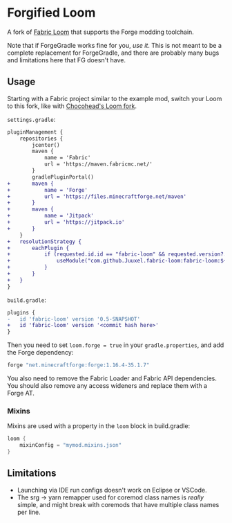 # Forgified Loom

A fork of [Fabric Loom](https://github.com/FabricMC/fabric-loom) that supports the Forge modding toolchain.

Note that if ForgeGradle works fine for you, *use it*.
This is not meant to be a complete replacement for ForgeGradle,
and there are probably many bugs and limitations here that FG doesn't have.

## Usage

Starting with a Fabric project similar to the example mod,
switch your Loom to this fork, like with [Chocohead's Loom fork](https://github.com/Chocohead/Fabric-Loom/).

`settings.gradle`:
```diff
pluginManagement {
	repositories {
		jcenter()
		maven {
			name = 'Fabric'
			url = 'https://maven.fabricmc.net/'
		}
		gradlePluginPortal()
+		maven {
+			name = 'Forge'
+			url = 'https://files.minecraftforge.net/maven'
+		}
+		maven {
+			name = 'Jitpack'
+			url = 'https://jitpack.io'
+		}
	}
+	resolutionStrategy {
+		eachPlugin {
+			if (requested.id.id == "fabric-loom" && requested.version?.endsWith("-SNAPSHOT") != true) {
+				useModule("com.github.Juuxel.fabric-loom:fabric-loom:${requested.version}")
+			}
+		}
+	}
}
```
`build.gradle`:
```diff
plugins {
-	id 'fabric-loom' version '0.5-SNAPSHOT'
+	id 'fabric-loom' version '<commit hash here>'
}
```

Then you need to set `loom.forge = true` in your `gradle.properties`,
and add the Forge dependency:

```groovy
forge "net.minecraftforge:forge:1.16.4-35.1.7"
```

You also need to remove the Fabric Loader and Fabric API dependencies.
You should also remove any access wideners and replace them with a Forge AT.

### Mixins

Mixins are used with a property in the `loom` block in build.gradle:

```groovy
loom {
	mixinConfig = "mymod.mixins.json"
}
```

## Limitations

- Launching via IDE run configs doesn't work on Eclipse or VSCode.
- The srg -> yarn remapper used for coremod class names is *really* simple,
  and might break with coremods that have multiple class names per line.
